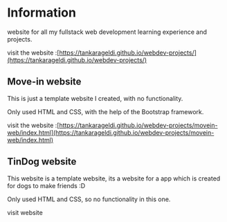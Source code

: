 # Information

website for all my fullstack web development learning experience and projects.

visit the website :[https://tankarageldi.github.io/webdev-projects/](https://tankarageldi.github.io/webdev-projects/)


## Move-in website

This is just a template website I created, with no functionality.

Only used HTML and CSS, with the help of the Bootstrap framework.

visit the website :[https://tankarageldi.github.io/webdev-projects/movein-web/index.html](https://tankarageldi.github.io/webdev-projects/movein-web/index.html)

## TinDog website

This website is a template website, its a website for a app which is created for dogs to make friends :D

Only used HTML and CSS, so no functionality in this one.

visit website
